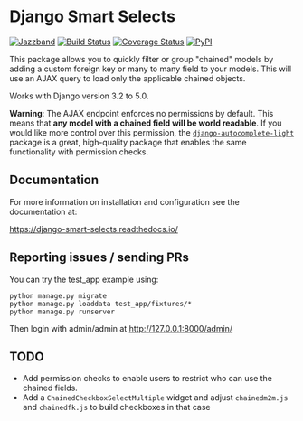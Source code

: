 # Django Smart Selects

[![Jazzband](https://jazzband.co/static/img/badge.svg)](https://jazzband.co/)
[![Build Status](https://github.com/jazzband/django-smart-selects/workflows/Test/badge.svg)](https://github.com/jazzband/django-smart-selects/actions)
[![Coverage Status](https://codecov.io/gh/jazzband/django-smart-selects/branch/master/graph/badge.svg)](https://codecov.io/gh/jazzband/django-smart-selects)
[![PyPI](https://img.shields.io/pypi/v/django-smart-selects.svg)](https://pypi.org/project/django-smart-selects/)

This package allows you to quickly filter or group "chained" models by adding a custom foreign key or many to many field to your models. This will use an AJAX query to load only the applicable chained objects.

Works with Django version 3.2 to 5.0.

**Warning**: The AJAX endpoint enforces no permissions by default.  This means that **any model with a chained field will be world readable**. If you would like more control over this permission, the [`django-autocomplete-light`](https://github.com/yourlabs/django-autocomplete-light) package is a great, high-quality package that enables the same functionality with permission checks.

## Documentation

For more information on installation and configuration see the documentation at:

https://django-smart-selects.readthedocs.io/

## Reporting issues / sending PRs

You can try the test_app example using:

```shell
python manage.py migrate
python manage.py loaddata test_app/fixtures/*
python manage.py runserver
```

Then login with admin/admin at http://127.0.0.1:8000/admin/


## TODO

* Add permission checks to enable users to restrict who can use the chained fields.
* Add a `ChainedCheckboxSelectMultiple` widget and adjust `chainedm2m.js` and `chainedfk.js` to build checkboxes in that case
